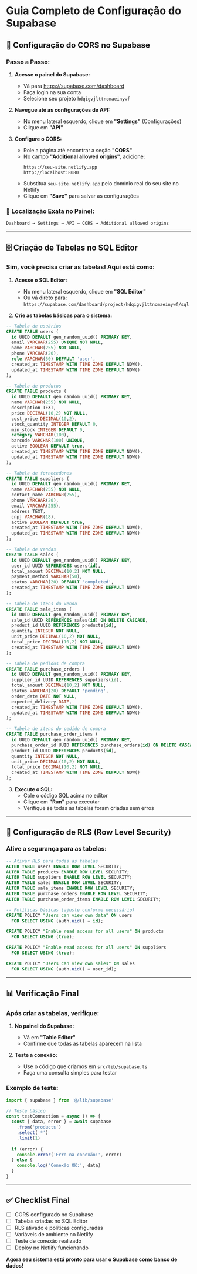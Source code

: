 # Guia Completo de Configuração do Supabase

## 🔧 Configuração do CORS no Supabase

### Passo a Passo:

1. **Acesse o painel do Supabase:**
   - Vá para https://supabase.com/dashboard
   - Faça login na sua conta
   - Selecione seu projeto `hdqigvjlttnomaeinywf`

2. **Navegue até as configurações de API:**
   - No menu lateral esquerdo, clique em **"Settings"** (Configurações)
   - Clique em **"API"**

3. **Configure o CORS:**
   - Role a página até encontrar a seção **"CORS"**
   - No campo **"Additional allowed origins"**, adicione:
     ```
     https://seu-site.netlify.app
     http://localhost:8080
     ```
   - Substitua `seu-site.netlify.app` pelo domínio real do seu site no Netlify
   - Clique em **"Save"** para salvar as configurações

### 📍 Localização Exata no Painel:
```
Dashboard → Settings → API → CORS → Additional allowed origins
```

---

## 🗄️ Criação de Tabelas no SQL Editor

### Sim, você precisa criar as tabelas! Aqui está como:

1. **Acesse o SQL Editor:**
   - No menu lateral esquerdo, clique em **"SQL Editor"**
   - Ou vá direto para: `https://supabase.com/dashboard/project/hdqigvjlttnomaeinywf/sql`

2. **Crie as tabelas básicas para o sistema:**

```sql
-- Tabela de usuários
CREATE TABLE users (
  id UUID DEFAULT gen_random_uuid() PRIMARY KEY,
  email VARCHAR(255) UNIQUE NOT NULL,
  name VARCHAR(255) NOT NULL,
  phone VARCHAR(20),
  role VARCHAR(50) DEFAULT 'user',
  created_at TIMESTAMP WITH TIME ZONE DEFAULT NOW(),
  updated_at TIMESTAMP WITH TIME ZONE DEFAULT NOW()
);

-- Tabela de produtos
CREATE TABLE products (
  id UUID DEFAULT gen_random_uuid() PRIMARY KEY,
  name VARCHAR(255) NOT NULL,
  description TEXT,
  price DECIMAL(10,2) NOT NULL,
  cost_price DECIMAL(10,2),
  stock_quantity INTEGER DEFAULT 0,
  min_stock INTEGER DEFAULT 0,
  category VARCHAR(100),
  barcode VARCHAR(100) UNIQUE,
  active BOOLEAN DEFAULT true,
  created_at TIMESTAMP WITH TIME ZONE DEFAULT NOW(),
  updated_at TIMESTAMP WITH TIME ZONE DEFAULT NOW()
);

-- Tabela de fornecedores
CREATE TABLE suppliers (
  id UUID DEFAULT gen_random_uuid() PRIMARY KEY,
  name VARCHAR(255) NOT NULL,
  contact_name VARCHAR(255),
  phone VARCHAR(20),
  email VARCHAR(255),
  address TEXT,
  cnpj VARCHAR(18),
  active BOOLEAN DEFAULT true,
  created_at TIMESTAMP WITH TIME ZONE DEFAULT NOW(),
  updated_at TIMESTAMP WITH TIME ZONE DEFAULT NOW()
);

-- Tabela de vendas
CREATE TABLE sales (
  id UUID DEFAULT gen_random_uuid() PRIMARY KEY,
  user_id UUID REFERENCES users(id),
  total_amount DECIMAL(10,2) NOT NULL,
  payment_method VARCHAR(50),
  status VARCHAR(20) DEFAULT 'completed',
  created_at TIMESTAMP WITH TIME ZONE DEFAULT NOW()
);

-- Tabela de itens da venda
CREATE TABLE sale_items (
  id UUID DEFAULT gen_random_uuid() PRIMARY KEY,
  sale_id UUID REFERENCES sales(id) ON DELETE CASCADE,
  product_id UUID REFERENCES products(id),
  quantity INTEGER NOT NULL,
  unit_price DECIMAL(10,2) NOT NULL,
  total_price DECIMAL(10,2) NOT NULL,
  created_at TIMESTAMP WITH TIME ZONE DEFAULT NOW()
);

-- Tabela de pedidos de compra
CREATE TABLE purchase_orders (
  id UUID DEFAULT gen_random_uuid() PRIMARY KEY,
  supplier_id UUID REFERENCES suppliers(id),
  total_amount DECIMAL(10,2) NOT NULL,
  status VARCHAR(20) DEFAULT 'pending',
  order_date DATE NOT NULL,
  expected_delivery DATE,
  created_at TIMESTAMP WITH TIME ZONE DEFAULT NOW(),
  updated_at TIMESTAMP WITH TIME ZONE DEFAULT NOW()
);

-- Tabela de itens do pedido de compra
CREATE TABLE purchase_order_items (
  id UUID DEFAULT gen_random_uuid() PRIMARY KEY,
  purchase_order_id UUID REFERENCES purchase_orders(id) ON DELETE CASCADE,
  product_id UUID REFERENCES products(id),
  quantity INTEGER NOT NULL,
  unit_price DECIMAL(10,2) NOT NULL,
  total_price DECIMAL(10,2) NOT NULL,
  created_at TIMESTAMP WITH TIME ZONE DEFAULT NOW()
);
```

3. **Execute o SQL:**
   - Cole o código SQL acima no editor
   - Clique em **"Run"** para executar
   - Verifique se todas as tabelas foram criadas sem erros

---

## 🔐 Configuração de RLS (Row Level Security)

### Ative a segurança para as tabelas:

```sql
-- Ativar RLS para todas as tabelas
ALTER TABLE users ENABLE ROW LEVEL SECURITY;
ALTER TABLE products ENABLE ROW LEVEL SECURITY;
ALTER TABLE suppliers ENABLE ROW LEVEL SECURITY;
ALTER TABLE sales ENABLE ROW LEVEL SECURITY;
ALTER TABLE sale_items ENABLE ROW LEVEL SECURITY;
ALTER TABLE purchase_orders ENABLE ROW LEVEL SECURITY;
ALTER TABLE purchase_order_items ENABLE ROW LEVEL SECURITY;

-- Políticas básicas (ajuste conforme necessário)
CREATE POLICY "Users can view own data" ON users
  FOR SELECT USING (auth.uid() = id);

CREATE POLICY "Enable read access for all users" ON products
  FOR SELECT USING (true);

CREATE POLICY "Enable read access for all users" ON suppliers
  FOR SELECT USING (true);

CREATE POLICY "Users can view own sales" ON sales
  FOR SELECT USING (auth.uid() = user_id);
```

---

## 📊 Verificação Final

### Após criar as tabelas, verifique:

1. **No painel do Supabase:**
   - Vá em **"Table Editor"**
   - Confirme que todas as tabelas aparecem na lista

2. **Teste a conexão:**
   - Use o código que criamos em `src/lib/supabase.ts`
   - Faça uma consulta simples para testar

### Exemplo de teste:
```typescript
import { supabase } from '@/lib/supabase'

// Teste básico
const testConnection = async () => {
  const { data, error } = await supabase
    .from('products')
    .select('*')
    .limit(1)
  
  if (error) {
    console.error('Erro na conexão:', error)
  } else {
    console.log('Conexão OK:', data)
  }
}
```

---

## ✅ Checklist Final

- [ ] CORS configurado no Supabase
- [ ] Tabelas criadas no SQL Editor
- [ ] RLS ativado e políticas configuradas
- [ ] Variáveis de ambiente no Netlify
- [ ] Teste de conexão realizado
- [ ] Deploy no Netlify funcionando

**Agora seu sistema está pronto para usar o Supabase como banco de dados!**